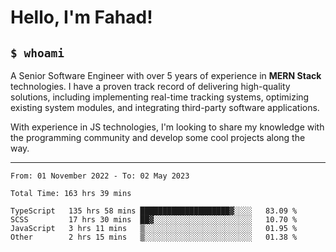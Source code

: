 <h1>Hello, I'm Fahad!</h1>

<h2><code>$ whoami</code></h2>

A Senior Software Engineer with over 5 years of experience in **MERN Stack** technologies. I have a proven track record of delivering high-quality solutions, including implementing real-time tracking systems, optimizing existing system modules, and integrating third-party software applications.

With experience in JS technologies, I'm looking to share my knowledge with the programming community and develop some cool projects along the way.

---

<!--START_SECTION:waka-->

```text
From: 01 November 2022 - To: 02 May 2023

Total Time: 163 hrs 39 mins

TypeScript   135 hrs 58 mins ████████████████████▓░░░░   83.09 %
SCSS         17 hrs 30 mins  ██▓░░░░░░░░░░░░░░░░░░░░░░   10.70 %
JavaScript   3 hrs 11 mins   ▒░░░░░░░░░░░░░░░░░░░░░░░░   01.95 %
Other        2 hrs 15 mins   ▒░░░░░░░░░░░░░░░░░░░░░░░░   01.38 %
```

<!--END_SECTION:waka-->

<!--
**heyFahad/heyFahad** is a ✨ _special_ ✨ repository because its `README.md` (this file) appears on your GitHub profile.

Here are some ideas to get you started:

- 🔭 I’m currently working on ...
- 🌱 I’m currently learning ...
- 👯 I’m looking to collaborate on ...
- 🤔 I’m looking for help with ...
- 💬 Ask me about ...
- 📫 How to reach me: ...
- 😄 Pronouns: ...
- ⚡ Fun fact: ...
-->
